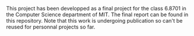 This project has been developped as a final project for the class 6.8701 in the Computer Science department of MIT. 
The final report can be found in this repository. 
Note that this work is undergoing publication so can't be reused for personnal projects so far. 
